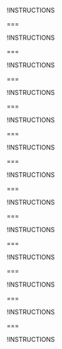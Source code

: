 !INSTRUCTIONS[](https://raw.githubusercontent.com/LODSContent/AZ-204-T00A/master/Instructions/Labs/AZ-204_01_lab_ak.md)

===

!INSTRUCTIONS[](https://raw.githubusercontent.com/LODSContent/AZ-204-T00A/master/Instructions/Labs/AZ-204_02_lab_ak.md)

===

!INSTRUCTIONS[](https://raw.githubusercontent.com/LODSContent/AZ-204-T00A/master/Instructions/Labs/AZ-204_03_lab_ak.md)

===

!INSTRUCTIONS[](https://raw.githubusercontent.com/LODSContent/AZ-204-T00A/master/Instructions/Labs/AZ-204_04_lab_ak.md)

===

!INSTRUCTIONS[](https://raw.githubusercontent.com/LODSContent/AZ-204-T00A/master/Instructions/Labs/AZ-204_05_lab_ak.md)

===

!INSTRUCTIONS[](https://raw.githubusercontent.com/LODSContent/AZ-204-T00A/master/Instructions/Labs/AZ-204_06_lab_ak.md)

===

!INSTRUCTIONS[](https://raw.githubusercontent.com/LODSContent/AZ-204-T00A/master/Instructions/Labs/AZ-204_07_lab_ak.md)

===

!INSTRUCTIONS[](https://raw.githubusercontent.com/LODSContent/AZ-204-T00A/master/Instructions/Labs/AZ-204_08_lab_ak.md)

===

!INSTRUCTIONS[](https://raw.githubusercontent.com/LODSContent/AZ-204-T00A/master/Instructions/Labs/AZ-204_09_lab_ak.md)

===

!INSTRUCTIONS[](https://raw.githubusercontent.com/LODSContent/AZ-204-T00A/master/Instructions/Labs/AZ-204_10_lab_ak.md)

===

!INSTRUCTIONS[](https://raw.githubusercontent.com/LODSContent/AZ-204-T00A/master/Instructions/Labs/AZ-204_11_lab_ak.md)

===

!INSTRUCTIONS[](https://raw.githubusercontent.com/LODSContent/AZ-204-T00A/master/Instructions/Labs/AZ-204_12_lab_ak.md)

===

!INSTRUCTIONS[](https://raw.githubusercontent.com/LODSContent/AZ-204-T00A/master/Instructions/Labs/AZ-204_13_lab_ak.md)

